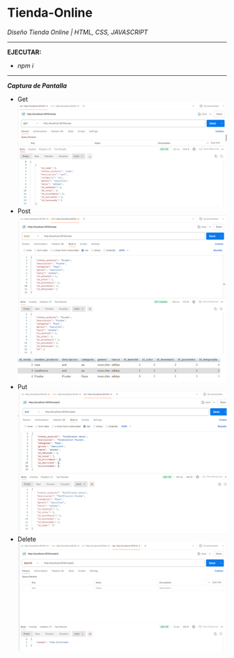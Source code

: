 # Tienda-Online

*Diseño Tienda Online | HTML, CSS, JAVASCRIPT*

------------

**EJECUTAR:**
- *npm i*

------------

***Captura de Pantalla***
- Get
![alt text](/captura/image.png)
- Post
![alt text](/captura/image-1.png)
![alt text](/captura/image-2.png)
- Put
![alt text](/captura/image-3.png)
- Delete
![alt text](/captura/image-4.png)